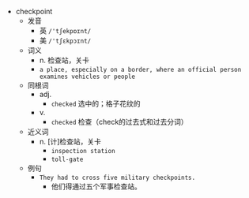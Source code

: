 - checkpoint
  - 发音
    - 英 `/'tʃekpɒɪnt/`
    - 美 `/'tʃɛkpɔɪnt/`
  - 词义
    - n. 检查站，关卡
    - `a place, especially on a border, where an official person examines vehicles or people`
  - 同根词
    - adj.
      - `checked` 选中的；格子花纹的
    - v.
      - `checked` 检查（check的过去式和过去分词）
  - 近义词
    - n. [计]检查站，关卡
      - `inspection station`
      - `toll-gate`
  - 例句
    - `They had to cross five military checkpoints.`
      - 他们得通过五个军事检查站。

